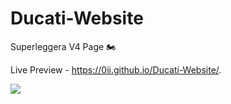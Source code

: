 # Ducati-Website

Superleggera V4 Page 🏍

Live Preview - https://0ii.github.io/Ducati-Website/.
 
![](https://github.com/0II/Ducati-Website/blob/master/preview/7f92bd3cf0ac32cabb4513b7e0982413.png)
